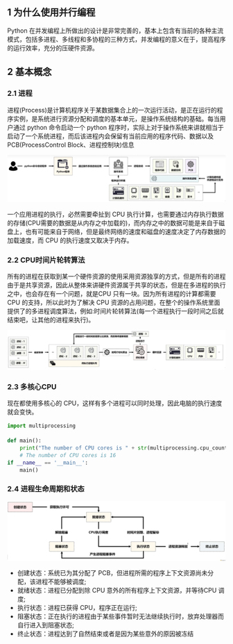 
## 1 为什么使用并行编程

Python 在并发编程上所做出的设计是非常完善的，基本上包含有当前的各种主流模式，包括多进程、多线程和多协程的三种方式，并发编程的意义在于，提高程序的运行效率，充分的压硬件资源。

## 2 基本概念 

### 2.1 进程

进程(Process)是计算机程序关于某数据集合上的一次运行活动，是正在运行的程序实例，是系统进行资源分配和调度的基本单元，是操作系统结构的基础。每当用户通过 python 命令启动一个 python 程序时，实际上对于操作系统来讲就相当于启动了一个系统进程，而后该进程内会保留有当前应用的程序代码、数据以及PCB(ProcessControl Block、进程控制块)信息

![600](assets/note_image/image-20240905092612836.png)

一个应用进程的执行，必然需要牵扯到 CPU 执行计算，也需要通过内存执行数据的存储(CPU需要的数据是从内存之中加载的)，而内存之中的数据可能是来自于磁盘上，也有可能来自于网络，但是最终网络的速度和磁盘的速度决定了内存数据的加载速度，而 CPU 的执行速度又取决于内存。

### 2.2 CPU时间片轮转算法

所有的进程在获取到某一个硬件资源的使用采用资源独享的方式，但是所有的进程由于是共享资源，因此从整体来讲硬件资源属于共享的状态，但是在多进程的执行之中，也会存在有一个问题，就是CPU 只有一块。因为所有进程的计算都需要 CPU 的支持，所以此时为了解决 CPU 资源的占用问题，在整个的操作系统里面提供了的多进程调度算法，例如:时间片轮转算法(每一个进程执行一段时间之后就结束吧，让其他的进程来执行)。

![600](assets/note_image/image-20240905092945579.png)

### 2.3 多核心CPU

现在都使用多核心的 CPU，这样有多个进程可以同时处理，因此电脑的执行速度就会变快。

```python
import multiprocessing

def main():
    print("The number of CPU cores is " + str(multiprocessing.cpu_count()))
	# The number of CPU cores is 16
if __name__ == '__main__':
    main()
```

### 2.4 进程生命周期和状态

![600](assets/note_image/image-20240905094635890.png)

* 创建状态：系统已为其分配了 PCB，但进程所需的程序上下文资源尚未分配，该进程不能够被调度;
* 就绪状态：进程已分配到除 CPU 意外的所有程序上下文资源，并等待CPU 调度;
* 执行状态：进程已获得 CPU，程序正在运行;
* 阻塞状态：正在执行的进程由于某些事件暂时无法继续执行时，放弃处理器而自行进入到阻塞状态;
* 终止状态：进程达到了自然结束或者是因为某些意外的原因被冻结

